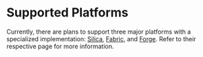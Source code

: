 # Supported Platforms

Currently, there are plans to support three major platforms with a specialized implementation: [Silica](silica.md), [Fabric](fabric.md), and [Forge](forge.md). Refer to their respective page for more information.

